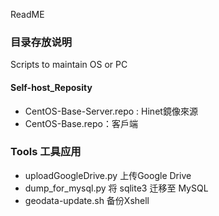 ReadME

### 目录存放说明

Scripts to maintain OS or PC

#### Self-host_Reposity

- CentOS-Base-Server.repo : Hinet鏡像來源
- CentOS-Base.repo：客戶端

### Tools 工具应用

- uploadGoogleDrive.py 上传Google Drive
- dump_for_mysql.py 将 sqlite3 迁移至 MySQL
- geodata-update.sh 备份Xshell
